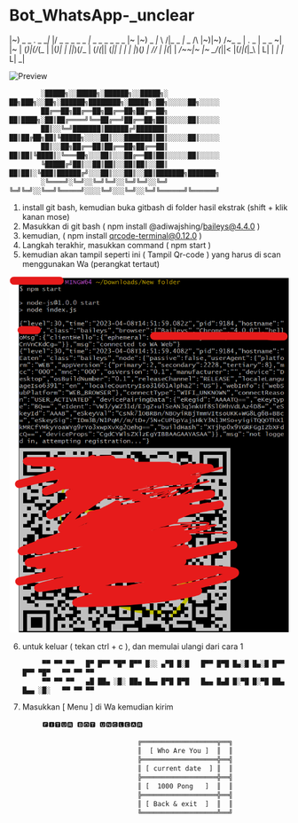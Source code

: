 # Bot_WhatsApp-_unclear

|~) _ _ . _  __|_  |/ _  _ _  _  _ _|_ _  _  _ _  _ _   |~  |~) _ _|_  \    /|_  _ _|_ _ /\ |~)|~)  /~_ _ |    . _ | _  _  ~|
|~ | (_)|(/_(_ |   |\(_)| | ||_)(/_ | (/_(_|| (_|| | |  |   |_)(_) |    \/\/ | |(_| | _\/~~\|~ |~   \_/(_||<   |(/_|(_|_\   |
       L|                    |            _|            |_                                                    L|           _|


![Preview](https://user-images.githubusercontent.com/125650472/230731075-aaa86e10-3cdb-4abf-98aa-ec95c43ff580.gif)







            ░█████╗░░█████╗░██████╗░░█████╗░  ██╗███╗░░██╗░██████╗████████╗░█████╗░██╗░░░░░██╗░░░░░
            ██╔══██╗██╔══██╗██╔══██╗██╔══██╗  ██║████╗░██║██╔════╝╚══██╔══╝██╔══██╗██║░░░░░██║░░░░░
            ██║░░╚═╝███████║██████╔╝███████║  ██║██╔██╗██║╚█████╗░░░░██║░░░███████║██║░░░░░██║░░░░░
            ██║░░██╗██╔══██║██╔══██╗██╔══██║  ██║██║╚████║░╚═══██╗░░░██║░░░██╔══██║██║░░░░░██║░░░░░
            ╚█████╔╝██║░░██║██║░░██║██║░░██║  ██║██║░╚███║██████╔╝░░░██║░░░██║░░██║███████╗███████╗
            ░╚════╝░╚═╝░░╚═╝╚═╝░░╚═╝╚═╝░░╚═╝  ╚═╝╚═╝░░╚══╝╚═════╝░░░░╚═╝░░░╚═╝░░╚═╝╚══════╝╚══════╝

1. install git bash, kemudian buka gitbash di folder hasil ekstrak (shift + klik kanan mose)
2. Masukkan di git bash ( npm install @adiwajshing/baileys@4.4.0 )
3. kemudian, ( npm install qrcode-terminal@0.12.0 )
4. Langkah terakhir, masukkan command ( npm start )
5. kemudian akan tampil seperti ini ( Tampil Qr-code ) yang harus di scan menggunakan Wa (perangkat tertaut)

![img](Ss/QR-code.png)

6. untuk keluar ( tekan ctrl + c ), dan memulai ulangi dari cara 1


            ▀▀ ▀▀ ▀▀   █▀ █▀▀ ▀█▀ █▀▀ █░░ ▄▀█ █░█   █▀▀ █▀█ █▄░█ █▄░█ █▀▀ █▀▀ ▀█▀   ▀▀ ▀▀ ▀▀
            ▀▀ ▀▀ ▀▀   ▄█ ██▄ ░█░ ██▄ █▄▄ █▀█ █▀█   █▄▄ █▄█ █░▀█ █░▀█ ██▄ █▄▄ ░█░   ▀▀ ▀▀ ▀▀

7. Masukkan [ Menu ] di Wa kemudian kirim



            🅵🅸🆃🆄🆁 🅱🅾🆃 🆄🅽🅲🅻🅴🅰🆁

                                    ╔═══════════════════╦══╗
                                    ║  [ Who Are You ]  ║  ║
                                    ╠═══════════════════╬══╣
                                    ║ [ current date  ] ║  ║
                                    ╠═══════════════════╬══╣
                                    ║ [  1000 Pong   ]  ║  ║
                                    ╠═══════════════════╬══╣
                                    ║ [ Back & exit  ]  ║  ║
                                    ╚═══════════════════╩══╝

















